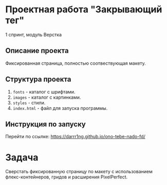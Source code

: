 # Проектная работа "Закрывающий тег"
1 спринт, модуль Верстка

## Описание проекта
Фиксированная страница, полностью соотвествующая макету.

## Структура проекта
1. `fonts` - каталог с шрифтами.
2. `images` - каталог с картинками.
4. `styles` - стили.
6. `index.html` - файл для запуска программы.

## Инструкция по запуску
Перейти по ссылке: https://darrr1ng.github.io/ono-tebe-nado-fd/

# Задача
Сверстать фиксированную страницу по макету с использованием флекс-контейнеров, гридов и расширения PixelPerfect.
